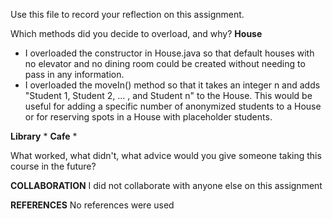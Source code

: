 Use this file to record your reflection on this assignment.

Which methods did you decide to overload, and why?
**House**
* I overloaded the constructor in House.java so that default houses with no elevator and no dining room could be 
    created without needing to pass in any information.
* I overloaded the moveIn() method so that it takes an integer n and adds "Student 1, Student 2, ... , and Student n" to the House. This would be useful for adding a specific number of anonymized students to a House or for reserving spots in a House with placeholder students. 

**Library**
*
**Cafe**
* 


What worked, what didn't, what advice would you give someone taking this course in the future?


**COLLABORATION**
I did not collaborate with anyone else on this assignment 

 **REFERENCES**
 No references were used 